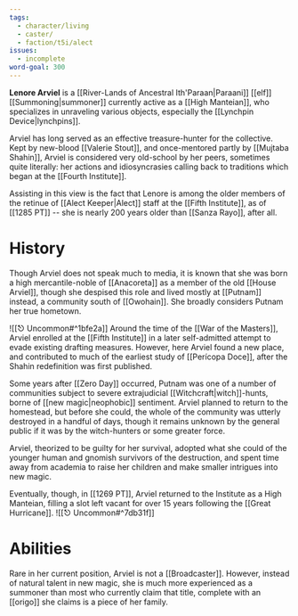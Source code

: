 ```yaml
---
tags:
  - character/living
  - caster/
  - faction/t5i/alect
issues:
  - incomplete
word-goal: 300
---
```

**Lenore Arviel** is a [[River-Lands of Ancestral Ith'Paraan|Paraani]] [[elf]] [[Summoning|summoner]] currently active as a [[High Manteian]], who specializes in unraveling various objects, especially the [[Lynchpin Device|lynchpins]]. 

Arviel has long served as an effective treasure-hunter for the collective. Kept by new-blood [[Valerie Stout]], and once-mentored partly by [[Mujtaba Shahin]], Arviel is considered very old-school by her peers, sometimes quite literally: her actions and idiosyncrasies calling back to traditions which began at the [[Fourth Institute]]. 

Assisting in this view is the fact that Lenore is among the older members of the retinue of [[Alect Keeper|Alect]] staff at the [[Fifth Institute]], as of [[1285 PT]] -- she is nearly 200 years older than [[Sanza Rayo]], after all.

# History
Though Arviel does not speak much to media, it is known that she was born a high mercantile-noble of [[Anacoreta]] as a member of the old [[House Arviel]], though she despised this role and lived mostly at [[Putnam]] instead, a community south of [[Owohain]]. She broadly considers Putnam her true hometown.

![[⎋ Uncommon#^1bfe2a]]
Around the time of the [[War of the Masters]], Arviel enrolled at the [[Fifth Institute]] in a later self-admitted attempt to evade existing drafting measures. However, here Arviel found a new place, and contributed to much of the earliest study of [[Perícopa Doce]], after the Shahin redefinition was first published.

Some years after [[Zero Day]] occurred, Putnam was one of a number of communities subject to severe extrajudicial [[Witchcraft|witch]]-hunts, borne of [[new magic|neophobic]] sentiment. Arviel planned to return to the homestead, but before she could, the whole of the community was utterly destroyed in a handful of days, though it remains unknown by the general public if it was by the witch-hunters or some greater force.

Arviel, theorized to be guilty for her survival, adopted what she could of the younger human and gnomish survivors of the destruction, and spent time away from academia to raise her children and make smaller intrigues into new magic. 

Eventually, though, in [[1269 PT]], Arviel returned to the Institute as a High Manteian, filling a slot left vacant for over 15 years following the [[Great Hurricane]].
![[⎋ Uncommon#^7db31f]]

# Abilities
Rare in her current position, Arviel is not a [[Broadcaster]]. However, instead of natural talent in new magic, she is much more experienced as a summoner than most who currently claim that title, complete with an [[origo]] she claims is a piece of her family.